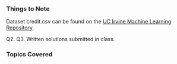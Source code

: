 ### Things to Note

Dataset credit.csv can be found on the [UC Irvine Machine Learning Repository](https://archive.ics.uci.edu/ml/datasets/statlog+(german+credit+data)).

Q2. Q3. Written solutions submitted in class. 

### Topics Covered

